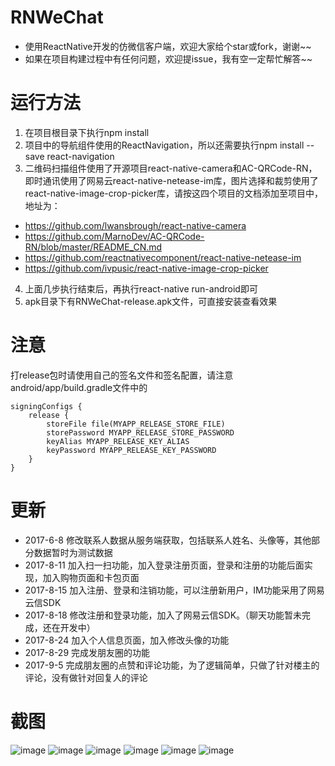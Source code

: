 # RNWeChat
* 使用ReactNative开发的仿微信客户端，欢迎大家给个star或fork，谢谢~~
* 如果在项目构建过程中有任何问题，欢迎提issue，我有空一定帮忙解答~~

# 运行方法
1. 在项目根目录下执行npm install
2. 项目中的导航组件使用的ReactNavigation，所以还需要执行npm install --save react-navigation
3. 二维码扫描组件使用了开源项目react-native-camera和AC-QRCode-RN，即时通讯使用了网易云react-native-netease-im库，图片选择和裁剪使用了react-native-image-crop-picker库，请按这四个项目的文档添加至项目中，地址为：
  * https://github.com/lwansbrough/react-native-camera
  * https://github.com/MarnoDev/AC-QRCode-RN/blob/master/README_CN.md
  * https://github.com/reactnativecomponent/react-native-netease-im
  * https://github.com/ivpusic/react-native-image-crop-picker
4. 上面几步执行结束后，再执行react-native run-android即可
5. apk目录下有RNWeChat-release.apk文件，可直接安装查看效果

# 注意
打release包时请使用自己的签名文件和签名配置，请注意android/app/build.gradle文件中的
```
signingConfigs {
    release {
        storeFile file(MYAPP_RELEASE_STORE_FILE)
        storePassword MYAPP_RELEASE_STORE_PASSWORD
        keyAlias MYAPP_RELEASE_KEY_ALIAS
        keyPassword MYAPP_RELEASE_KEY_PASSWORD
    }
}
```

# 更新
* 2017-6-8  修改联系人数据从服务端获取，包括联系人姓名、头像等，其他部分数据暂时为测试数据
* 2017-8-11 加入扫一扫功能，加入登录注册页面，登录和注册的功能后面实现，加入购物页面和卡包页面
* 2017-8-15 加入注册、登录和注销功能，可以注册新用户，IM功能采用了网易云信SDK
* 2017-8-18 修改注册和登录功能，加入了网易云信SDK。（聊天功能暂未完成，还在开发中）
* 2017-8-24 加入个人信息页面，加入修改头像的功能
* 2017-8-29 完成发朋友圈的功能
* 2017-9-5  完成朋友圈的点赞和评论功能，为了逻辑简单，只做了针对楼主的评论，没有做针对回复人的评论

# 截图
![image](https://github.com/yubo725/RNWeChat/blob/master/screenshots/666.png)
![image](https://github.com/yubo725/RNWeChat/blob/master/screenshots/111.png)
![image](https://github.com/yubo725/RNWeChat/blob/master/screenshots/222.png)
![image](https://github.com/yubo725/RNWeChat/blob/master/screenshots/333.png)
![image](https://github.com/yubo725/RNWeChat/blob/master/screenshots/444.png)
![image](https://github.com/yubo725/RNWeChat/blob/master/screenshots/555.png)

